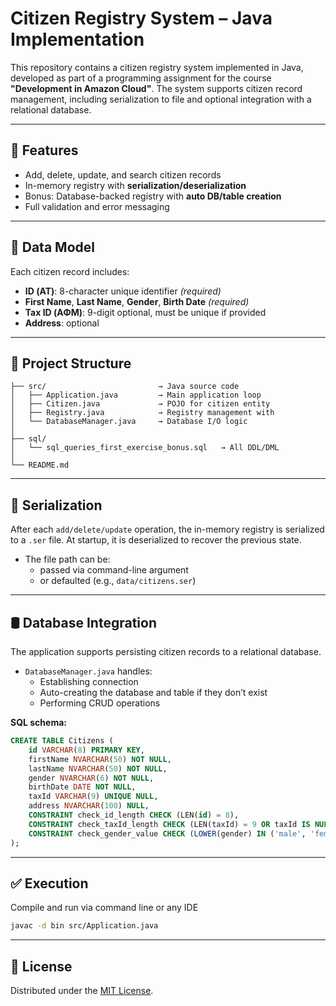 # Citizen Registry System – Java Implementation

This repository contains a citizen registry system implemented in Java, developed as part of a programming assignment for the course **"Development in Amazon Cloud"**. The system supports citizen record management, including serialization to file and optional integration with a relational database.

---

## 🎯 Features
- Add, delete, update, and search citizen records
- In-memory registry with **serialization/deserialization**
- Bonus: Database-backed registry with **auto DB/table creation**
- Full validation and error messaging

---

## 🧩 Data Model
Each citizen record includes:
- **ID (ΑΤ)**: 8-character unique identifier *(required)*
- **First Name**, **Last Name**, **Gender**, **Birth Date** *(required)*
- **Tax ID (ΑΦΜ)**: 9-digit optional, must be unique if provided
- **Address**: optional

---

## 🧱 Project Structure
```
├── src/                         → Java source code
│   ├── Application.java         → Main application loop  
│   ├── Citizen.java             → POJO for citizen entity  
│   ├── Registry.java            → Registry management with  
│   └── DatabaseManager.java     → Database I/O logic 
│
├── sql/
│   └── sql_queries_first_exercise_bonus.sql   → All DDL/DML   
│  
└── README.md
```

---
## 💾 Serialization
After each `add/delete/update` operation, the in-memory registry is serialized to a `.ser` file. At startup, it is deserialized to recover the previous state.
- The file path can be:
  - passed via command-line argument
  - or defaulted (e.g., `data/citizens.ser`)
---

## 🛢️ Database Integration
The application supports persisting citizen records to a relational database.
- `DatabaseManager.java` handles:
  - Establishing connection
  - Auto-creating the database and table if they don’t exist
  - Performing CRUD operations

**SQL schema:**

```sql
CREATE TABLE Citizens (
    id VARCHAR(8) PRIMARY KEY,
    firstName NVARCHAR(50) NOT NULL,
    lastName NVARCHAR(50) NOT NULL,
    gender NVARCHAR(6) NOT NULL,
    birthDate DATE NOT NULL,
    taxId VARCHAR(9) UNIQUE NULL,
    address NVARCHAR(100) NULL,
    CONSTRAINT check_id_length CHECK (LEN(id) = 8),
    CONSTRAINT check_taxId_length CHECK (LEN(taxId) = 9 OR taxId IS NULL),
    CONSTRAINT check_gender_value CHECK (LOWER(gender) IN ('male', 'female'))
);
```

---

## ✅ Execution
Compile and run via command line or any IDE

```bash
javac -d bin src/Application.java
```

---

## 📄 License
Distributed under the [MIT License](LICENSE).
